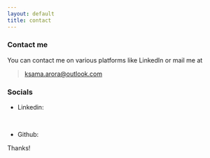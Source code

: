 ```yaml
---
layout: default
title: contact
---
```

### Contact me

You can contact me on various platforms like LinkedIn or mail me at 

>  <a href = "mailto:ksama.arora@outlook.com" target="_blank" rel="noopener"> ksama.arora@outlook.com </a>

<!-- or
 <a href = "mailto:arorarachit@protonmail.com" target="_blank" rel="noopener"> arorarachit@protonmail.com </a> -->

### Socials
<!-- Add font awesome icons -->
<!-- * Twitter: <a href="#" class="fa fa-twitter" href = "https://twitter.com/cyz1gy" target="_blank" rel="noopener" ></a> &nbsp; 
<br> -->

* Linkedin:<a href="#" class="fa fa-linkedin" href = "https://www.linkedin.com/in/ksamaarora/" target="_blank" rel="noopener" ></a> &nbsp; 
<br>

* Github: <a href="#" class="fa fa-github" href = "https://github.com/ksamaarora" target="_blank" rel="noopener" ></a> &nbsp; 



<!-- Add icon library -->
<link rel="stylesheet" href="https://cdnjs.cloudflare.com/ajax/libs/font-awesome/4.7.0/css/font-awesome.min.css">


<!-- ### Identity
You can verify me on <a href="https://keybase.io/rachitaroraa" target="_blank" rel="noopener">Keybase</a>  -->


Thanks!